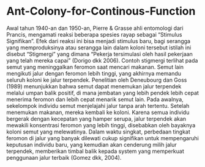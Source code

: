 # Ant-Colony-for-Continous-Function

Awal tahun 1940-an dan 1950-an, Pierre & Grasse ahli entomologi dari
Prancis, mengamati reaksi beberapa spesies rayap sebagai “Stimulus Signifikan”.
Efek dari reaksi ini bisa menjadi stimulus baru, bagi serangga yang
memproduksinya atau serangga lain dalam koloni tersebut istilah ini disebut
“Stigmergi” yang dimana “Pekerja tersimulasi oleh hasil pekerjaan yang telah
mereka capai” (Dorigo dkk 2006).
Contoh stigmergi terlihat pada semut yang meninggalkan feromon saat
mencari makanan. Semut lain mengikuti jalur dengan feromon lebih tinggi, yang
akhirnya memandu seluruh koloni ke jalur terpendek. Penelitian oleh Deneubourg
dan Goss (1989) menunjukkan bahwa semut dapat menemukan jalur terpendek
melalui umpan balik positif, di mana jembatan yang lebih pendek lebih cepat
menerima feromon dan lebih cepat menarik semut lain. Pada awalnya, sekelompok
individu semut menjelajahi jalur tanpa arah tertentu. Setelah menemukan makanan,
mereka kembali ke koloni. Karena semua individu bergerak dengan kecepatan yang
hamper serupa, jalur terpendek akan mewakili konsentrasi feromon yang lebih
tinggi, disebabkan oleh bayaknya koloni semut yang melewatinya. Dalam waktu
singkat, perbedaan tingkat feromon di jalur yang banyak dilewati cukup signifikan
untuk mempengaruhi keputusan individu baru, yang kemudian akan cenderung
milih jalur terpendek, memberikan timbal balik kepada system yang memperkuat
penggunaan jalur terbaik (Gomez dkk, 2004).
